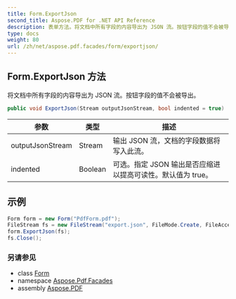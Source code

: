 ```yaml
---
title: Form.ExportJson
second_title: Aspose.PDF for .NET API Reference
description: 表单方法。将文档中所有字段的内容导出为 JSON 流。按钮字段的值不会被导出
type: docs
weight: 80
url: /zh/net/aspose.pdf.facades/form/exportjson/
---
```

## Form.ExportJson 方法

将文档中所有字段的内容导出为 JSON 流。按钮字段的值不会被导出。

```csharp
public void ExportJson(Stream outputJsonStream, bool indented = true)
```

| 参数 | 类型 | 描述 |
| --- | --- | --- |
| outputJsonStream | Stream | 输出 JSON 流，文档的字段数据将写入此流。 |
| indented | Boolean | 可选。指定 JSON 输出是否应缩进以提高可读性。默认值为 true。 |

## 示例

```csharp
Form form = new Form("PdfForm.pdf");
FileStream fs = new FileStream("export.json", FileMode.Create, FileAccess.Write);
form.ExportJson(fs);
fs.Close();
```

### 另请参见

* class [Form](../)
* namespace [Aspose.Pdf.Facades](../../../aspose.pdf.facades/)
* assembly [Aspose.PDF](../../../)